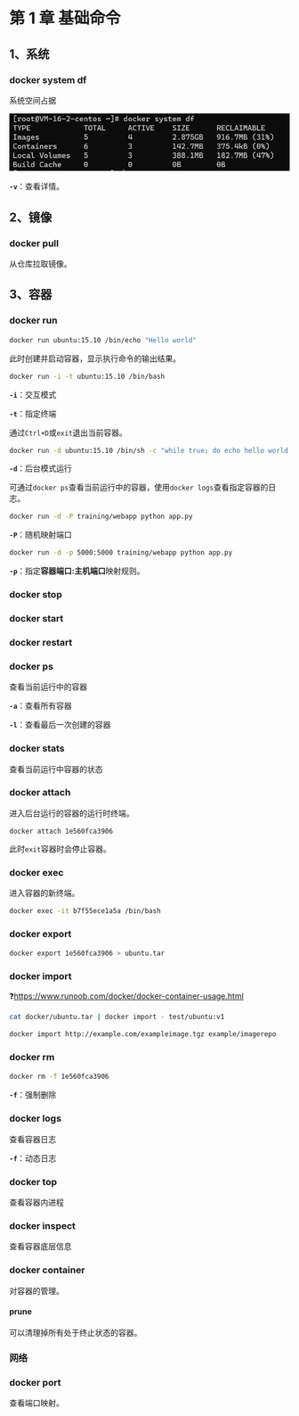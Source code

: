 # 第 1 章 基础命令

## 1、系统

### docker system df

系统空间占据

<img title="" src="./img/image-20220517104954171.png" alt="image-20220517104954171" data-align="inline">

**`-v`**：查看详情。

## 2、镜像

### docker pull

从仓库拉取镜像。

## 3、容器

### docker run

```bash
docker run ubuntu:15.10 /bin/echo "Hello world"
```

此时创建并启动容器，显示执行命令的输出结果。

```bash
docker run -i -t ubuntu:15.10 /bin/bash
```

**`-i`**：交互模式

**`-t`**：指定终端

通过`Ctrl+D`或`exit`退出当前容器。

```bash
docker run -d ubuntu:15.10 /bin/sh -c "while true; do echo hello world; sleep 1; done"
```

**`-d`**：后台模式运行

可通过`docker ps`查看当前运行中的容器，使用`docker logs`查看指定容器的日志。

```bash
docker run -d -P training/webapp python app.py
```

**`-P`**：随机映射端口

```bash
docker run -d -p 5000:5000 training/webapp python app.py
```

**`-p`**：指定**容器端口:主机端口**映射规则。

### docker stop

### docker start

### docker restart

### docker ps

查看当前运行中的容器

**`-a`**：查看所有容器

**`-l`**：查看最后一次创建的容器

### docker stats

查看当前运行中容器的状态

### docker attach

进入后台运行的容器的运行时终端。

```shell
docker attach 1e560fca3906
```

此时`exit`容器时会停止容器。

### docker exec

进入容器的新终端。

```bash
docker exec -it b7f55ece1a5a /bin/bash
```

### docker export

```bash
docker export 1e560fca3906 > ubuntu.tar
```

### docker import

:question:https://www.runoob.com/docker/docker-container-usage.html

```bash
cat docker/ubuntu.tar | docker import - test/ubuntu:v1
```

```bash
docker import http://example.com/exampleimage.tgz example/imagerepo
```

### docker rm

```bash
docker rm -f 1e560fca3906
```

**`-f`**：强制删除

### docker logs

查看容器日志

**`-f`**：动态日志

### docker top

查看容器内进程

### docker inspect

查看容器底层信息

### docker container

对容器的管理。

#### prune

可以清理掉所有处于终止状态的容器。

### 网络

### docker port

查看端口映射。

